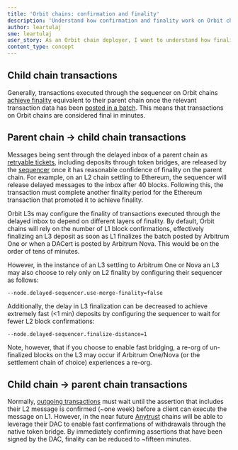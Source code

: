 ```yaml
---
title: 'Orbit chains: confirmation and finality'
description: 'Understand how confirmation and finality work on Orbit chains'
author: leartulaj
sme: leartulaj
user_story: As an Orbit chain deployer, I want to understand how finality works on Orbit chains so that I can make informed decisions about my chain's configuration.
content_type: concept
---
```


## Child chain transactions

Generally, transactions executed through the sequencer on Orbit chains [achieve finality](/tx-lifecycle.mdx) equivalent to their parent chain once the relevant transaction data has been [posted in a batch](/sequencer.mdx). This means that transactions on Orbit chains are considered final in minutes.

## Parent chain → child chain transactions

Messages being sent through the delayed inbox of a parent chain as [retryable tickets](/arbos/l1-to-l2-messaging.mdx#retryable-tickets), including deposits through token bridges, are released by the [sequencer](/inside-arbitrum-nitro/inside-arbitrum-nitro.mdx#if-the-sequencer-is-well-behaved) once it has reasonable confidence of finality on the parent chain. For example, on an L2 chain settling to Ethereum, the sequencer will release delayed messages to the inbox after 40 blocks. Following this, the transaction must complete another finality period for the Ethereum transaction that promoted it to achieve finality.

Orbit L3s may configure the finality of transactions executed through the delayed inbox to depend on different layers of finality. By default, Orbit chains will rely on the number of L1 block confirmations, effectively finalizing an L3 deposit as soon as L1 finalizes the batch posted by <a data-quicklook-from="arbitrum-one">Arbitrum One</a> or when a <a data-quicklook-from="data-availability-certificate">DACert</a> is posted by <a data-quicklook-from="arbitrum-nova">Arbitrum Nova</a>. This would be on the order of tens of minutes.


However, in the instance of an L3 settling to Arbitrum One or Nova an L3 may also choose to rely only on L2 finality by configuring their sequencer as follows:

```
--node.delayed-sequencer.use-merge-finality=false
```

Additionally, the delay in L3 finalization can be decreased to achieve extremely fast (<1 min) deposits by configuring the sequencer to wait for fewer L2 block confirmations:

```
--node.delayed-sequencer.finalize-distance=1
```

Note, however, that if you choose to enable fast bridging, a re-org of un-finalized blocks on the L3 may occur if Arbitrum One/Nova (or the settlement chain of choice) experiences a re-org.

## Child chain → parent chain transactions

Normally, [outgoing transactions](/arbos/l2-to-l1-messaging.mdx) must wait until the assertion that includes their L2 message is confirmed (~one week) before a client can execute the message on L1. However, in the near future [Anytrust](/inside-anytrust.mdx) chains will be able to leverage their DAC to enable fast confirmations of withdrawals through the native token bridge. By immediately confirming assertions that have been signed by the DAC, finality can be reduced to ~fifteen minutes.